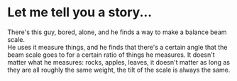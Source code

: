 
# Let me tell you a story...

There's this guy, bored, alone, and he finds a way to make a balance beam scale.  
He uses it measure things, and he finds that there's a certain angle that the beam 
scale goes to for a certain ratio of things he measures.  It doesn't matter what he measures: rocks,
apples, leaves, it doesn't matter as long as they are all roughly the same weight, the tilt of the
scale is always the same. 





